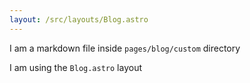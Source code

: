 ```yaml
---
layout: /src/layouts/Blog.astro
---
```


I am a markdown file inside `pages/blog/custom` directory

I am using the `Blog.astro` layout